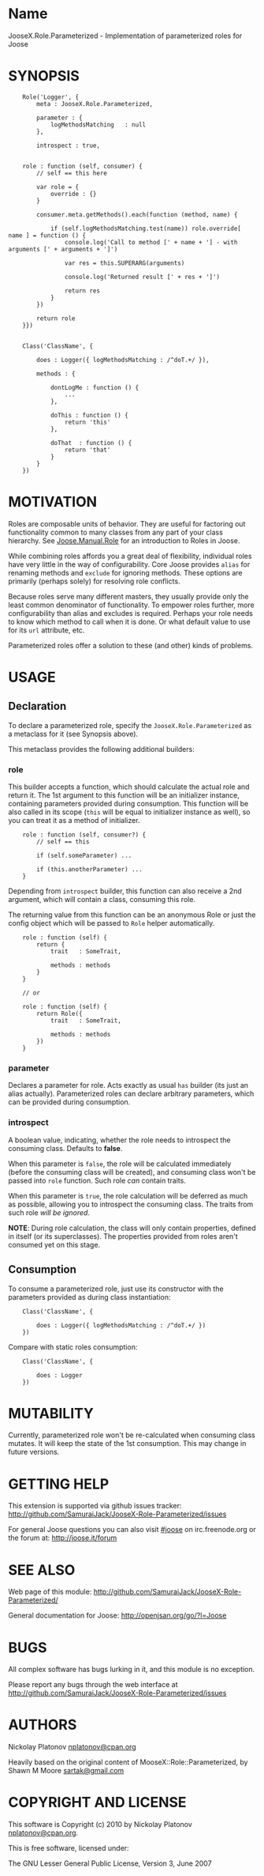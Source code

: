 Name
====

JooseX.Role.Parameterized - Implementation of parameterized roles for Joose 


SYNOPSIS
========

        Role('Logger', {
            meta : JooseX.Role.Parameterized,
            
            parameter : {
                logMethodsMatching   : null
            },
            
            introspect : true,
            
            
        role : function (self, consumer) {
            // self == this here
            
            var role = {
                override : {}
            }
            
            consumer.meta.getMethods().each(function (method, name) {
                
                if (self.logMethodsMatching.test(name)) role.override[ name ] = function () {
                    console.log('Call to method [' + name + '] - with arguments [' + arguments + ']')
                    
                    var res = this.SUPERARG(arguments)
                    
                    console.log('Returned result [' + res + ']')
                    
                    return res
                }
            })
            
            return role
        }})
        
        
        Class('ClassName', {
            
            does : Logger({ logMethodsMatching : /^doT.+/ }),
            
            methods : {
                
                dontLogMe : function () {
                    ...
                },
                
                doThis : function () {
                    return 'this'
                },
                
                doThat  : function () {
                    return 'that'
                }
            }
        })
        
        
MOTIVATION
==========

Roles are composable units of behavior. They are useful for factoring out functionality common to many classes from 
any part of your class hierarchy. See [Joose.Manual.Role](http://openjsan.org/go/?l=Joose.Manual.Roles) for an 
introduction to Roles in Joose.

While combining roles affords you a great deal of flexibility, individual roles have very little in the way of 
configurability. Core Joose provides `alias` for renaming methods and `exclude` for ignoring methods. 
These options are primarily (perhaps solely) for resolving role conflicts.

Because roles serve many different masters, they usually provide only the least common denominator of functionality. 
To empower roles further, more configurability than alias and excludes is required. Perhaps your role needs to know 
which method to call when it is done. Or what default value to use for its `url` attribute, etc.

Parameterized roles offer a solution to these (and other) kinds of problems.


USAGE
=====

Declaration
-----------

To declare a parameterized role, specify the `JooseX.Role.Parameterized` as a metaclass for it (see Synopsis above).

This metaclass provides the following additional builders:

### role

This builder accepts a function, which should calculate the actual role and return it. The 1st argument to this function
will be an initializer instance, containing parameters provided during consumption. This function will be also called
in its scope (`this` will be equal to initializer instance as well), so you can treat it as a method of initializer.

        role : function (self, consumer?) {
            // self == this
            
            if (self.someParameter) ...
            
            if (this.anotherParameter) ...
        }


Depending from `introspect` builder, this function can also receive a 2nd argument, which will contain a class, consuming
this role.

The returning value from this function can be an anonymous Role or just the config object which will be passed to `Role` helper
automatically.

        role : function (self) {
            return {
                trait   : SomeTrait,
                
                methods : methods
            }
        }
        
        // or

        role : function (self) {
            return Role({
                trait   : SomeTrait,
                
                methods : methods
            })
        }
  

### parameter
 
Declares a parameter for role. Acts exactly as usual `has` builder (its just an alias actually). 
Parameterized roles can declare arbitrary parameters, which can be provided during consumption.


### introspect

A boolean value, indicating, whether the role needs to introspect the consuming class. Defaults to **false**.

When this parameter is `false`, the role will be calculated immediately (before the consuming class will be created), 
and consuming class won't be passed into `role` function. Such role *can* contain traits.

When this parameter is `true`, the role calculation will be deferred as much as possible, allowing you to introspect
the consuming class. The traits from such role *will be ignored*. 

**NOTE**: During role calculation, the class will only contain properties, defined in itself (or its superclasses). 
The properties provided from roles aren't consumed yet on this stage.


Consumption
-----------

To consume a parameterized role, just use its constructor with the parameters provided as during class instantiation:

        Class('ClassName', {
            
            does : Logger({ logMethodsMatching : /^doT.+/ })
        })
        
Compare with static roles consumption:        
        
        Class('ClassName', {
            
            does : Logger
        })


MUTABILITY
==========

Currently, parameterized role won't be re-calculated when consuming class mutates. It will keep the state of the 1st
consumption. This may change in future versions.



GETTING HELP
============

This extension is supported via github issues tracker: <http://github.com/SamuraiJack/JooseX-Role-Parameterized/issues>

For general Joose questions you can also visit [#joose](http://webchat.freenode.net/?randomnick=1&channels=joose&prompt=1) 
on irc.freenode.org or the forum at: <http://joose.it/forum>
 


SEE ALSO
========

Web page of this module: <http://github.com/SamuraiJack/JooseX-Role-Parameterized/>

General documentation for Joose: <http://openjsan.org/go/?l=Joose>


BUGS
====

All complex software has bugs lurking in it, and this module is no exception.

Please report any bugs through the web interface at <http://github.com/SamuraiJack/JooseX-Role-Parameterized/issues>



AUTHORS
=======

Nickolay Platonov <nplatonov@cpan.org>

Heavily based on the original content of MooseX::Role::Parameterized, by Shawn M Moore <sartak@gmail.com>


COPYRIGHT AND LICENSE
=====================

This software is Copyright (c) 2010 by Nickolay Platonov <nplatonov@cpan.org>.

This is free software, licensed under:

  The GNU Lesser General Public License, Version 3, June 2007
